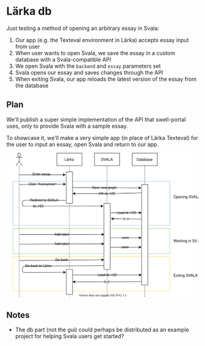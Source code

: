 # Lärka db

Just testing a method of opening an arbitrary essay in Svala:

1. Our app (e.g. the Texteval environment in Lärka) accepts essay input from user
2. When user wants to open Svala, we save the essay in a custom database with a Svala-compatible API
3. We open Svala with the `backend` and `essay` parameters set
4. Svala opens our essay and saves changes through the API
5. When exiting Svala, our app reloads the latest version of the essay from the database

## Plan

We'll publish a super simple implementation of the API that swell-portal uses, only to provide Svala with a sample essay.

To showcase it, we'll make a very simple app (in place of Lärka Texteval) for the user to input an essay, open Svala and return to our app.

![Sequence diagram](larkasvala.svg)

## Notes

- The db part (not the gui) could perhaps be distributed as an example project for helping Svala users get started?
